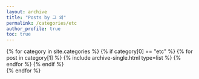 ```yaml
---
layout: archive
title: "Posts by 그 외"
permalink: /categories/etc
author_profile: true
toc: true
---
```

{% for category in site.categories %}
  {% if category[0] == "etc" %}
    {% for post in category[1] %}
      {% include archive-single.html type=list %}
    {% endfor %}
  {% endif %}  
{% endfor %}

